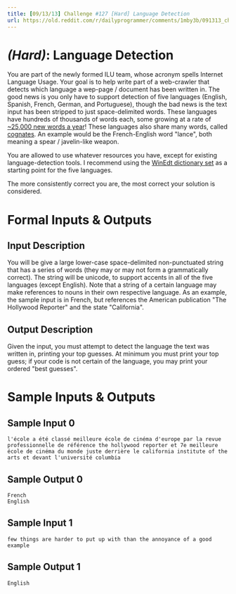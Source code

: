 ```yaml
---
title: [09/13/13] Challenge #127 [Hard] Language Detection
url: https://old.reddit.com/r/dailyprogrammer/comments/1mby3b/091313_challenge_127_hard_language_detection/
---
```


# [](#HardIcon) *(Hard)*: Language Detection

You are part of the newly formed ILU team, whose acronym spells Internet Language Usage. Your goal is to help write part of a web-crawler that detects which language a wep-page / document has been written in. The good news is you only have to support detection of five languages (English, Spanish, French, German, and Portuguese), though the bad news is the text input has been stripped to just space-delimited words. These languages have hundreds of thousands of words each, some growing at a rate of [~25,000 new words a year](http://en.wikipedia.org/wiki/English_language#Number_of_words_in_English)! These languages also share many words, called [cognates](http://en.wikipedia.org/wiki/Cognate). An example would be the French-English word "lance", both meaning a spear / javelin-like weapon.

You are allowed to use whatever resources you have, except for existing language-detection tools. I recommend using the [WinEdt dictionary set](http://www.winedt.org/Dict/) as a starting point for the five languages.

The more consistently correct you are, the most correct your solution is considered.

# Formal Inputs & Outputs
## Input Description

You will be give a large lower-case space-delimited non-punctuated string that has a series of words (they may or may not form a grammatically correct). The string will be unicode, to support accents in all of the five languages (except English). Note that a string of a certain language may make references to nouns in their own respective language. As an example, the sample input is in French, but references the American publication "The Hollywood Reporter" and the state "California".

## Output Description

Given the input, you must attempt to detect the language the text was written in, printing your top guesses. At minimum you must print your top guess; if your code is not certain of the language, you may print your ordered "best guesses".

# Sample Inputs & Outputs
## Sample Input 0

    l'école a été classé meilleure école de cinéma d'europe par la revue professionnelle de référence the hollywood reporter et 7e meilleure école de cinéma du monde juste derrière le california institute of the arts et devant l'université columbia

## Sample Output 0

    French
    English

## Sample Input 1

    few things are harder to put up with than the annoyance of a good example

## Sample Output 1

    English
